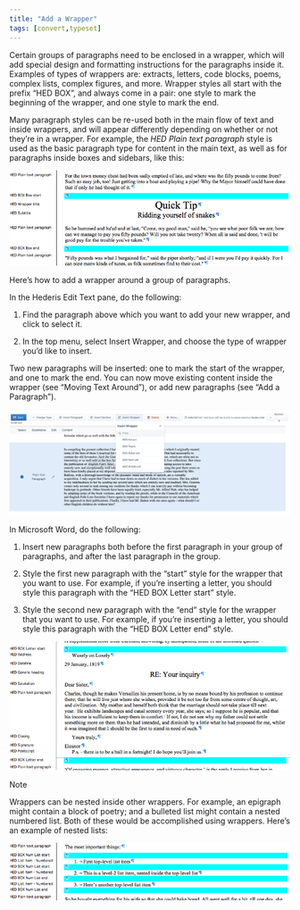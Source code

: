 ```yaml
---
title: "Add a Wrapper"
tags: [convert,typeset]
---
```

 
<html><body><section data-type="chapter" class="hsecchapter" data-hederis-type="hsecchapter" id="add-a-wrapper" data-pi-attrs="id: add-a-wrapper; data-tags: convert,typeset;" role="doc-chapter" data-tags="convert,typeset" data-author-name=" " data-book-title=" " title="Add a Wrapper"><p class="hblkp" data-hederis-type="hblkp" id="pMJRsEOnx">Certain groups of paragraphs need to be enclosed in a wrapper, which will add special design and formatting instructions for the paragraphs inside it. Examples of types of wrappers are: extracts, letters, code blocks, poems, complex lists, complex figures, and more. Wrapper styles all start with the prefix &#8220;HED BOX&#8221;, and always come in a pair: one style to mark the beginning of the wrapper, and one style to mark the end.</p><p class="hblkp" data-hederis-type="hblkp" id="pSjZWXwei">Many paragraph styles can be re-used both in the main flow of text and inside wrappers, and will appear differently depending on whether or not they&#8217;re in a wrapper. For example, the <em data-hederis-type="hspanem" id="pw3bRGIj0">HED Plain text paragraph</em> style is used as the basic paragraph type for content in the main text, as well as for paragraphs inside boxes and sidebars, like this:</p><img data-hederis-type="hblkimg" class="hblkimg" id="pyAdioLNA" src="/images/wrapper1.png" data-img-src="/images/wrapper1.png"/><p class="hblkp" data-hederis-type="hblkp" id="ppEmxkG5H">Here&#8217;s how to add a wrapper around a group of paragraphs.</p><p class="hblkp" data-hederis-type="hblkp" id="pV3OoElM2">In the Hederis Edit Text pane, do the following:</p><ol class="hwprnumlist" data-hederis-type="hwprnumlist" id="pR07KYV2i"><li class="hblkoli" data-hederis-type="hblkoli" id="li8lJPkjDX"><p class="hblkoli" data-hederis-type="hblklip" id="p2HfloUII">Find the paragraph above which you want to add your new wrapper, and click to select it.</p></li><li class="hblkoli" data-hederis-type="hblkoli" id="lihpIOWm6x"><p class="hblkoli" data-hederis-type="hblklip" id="pVpvXfuhh">In the top menu, select Insert Wrapper, and choose the type of wrapper you&#8217;d like to insert.</p></li></ol><p class="hblkp" data-hederis-type="hblkp" id="pQFp1hlrE">Two new paragraphs will be inserted: one to mark the start of the wrapper, and one to mark the end. You can now move existing content inside the wrapper (see &#8220;Moving Text Around&#8221;), or add new paragraphs (see &#8220;Add a Paragraph&#8221;).</p><img data-hederis-type="hblkimg" class="hblkimg" id="pfTPUywJr" src="/images/wrapper2.png" data-img-src="/images/wrapper2.png"/><p class="hblkp" data-hederis-type="hblkp" id="pkePTOsuE">In Microsoft Word, do the following:</p><ol class="hwprnumlist" data-hederis-type="hwprnumlist" id="pY1NqGhgm"><li class="hblkoli" data-hederis-type="hblkoli" id="liJvdup80R"><p class="hblkoli" data-hederis-type="hblklip" id="ptTppj7yP">Insert new paragraphs both before the first paragraph in your group of paragraphs, and after the last paragraph in the group.</p></li><li class="hblkoli" data-hederis-type="hblkoli" id="liCkaPI50E"><p class="hblkoli" data-hederis-type="hblklip" id="pBGAu8SCa">Style the first new paragraph with the &#8220;start&#8221; style for the wrapper that you want to use. For example, if you&#8217;re inserting a letter, you should style this paragraph with the &#8220;HED BOX Letter start&#8221; style.</p></li><li class="hblkoli" data-hederis-type="hblkoli" id="li8bn9qd1p"><p class="hblkoli" data-hederis-type="hblklip" id="pxw6rPeRv">Style the second new paragraph with the &#8220;end&#8221; style for the wrapper that you want to use. For example, if you&#8217;re inserting a letter, you should style this paragraph with the &#8220;HED BOX Letter end&#8221; style.</p></li></ol><img data-hederis-type="hblkimg" class="hblkimg" id="pcd7i0kMY" src="/images/letter1.png" data-img-src="/images/letter1.png"/><aside class="hwprbox box" data-hederis-type="hwprbox" id="pyLbKkAIT" data-type="sidebar"><p class="hblktype" data-hederis-type="hblktype" id="psk5FS7xD">Note</p><p class="hblkp" data-hederis-type="hblkp" id="pJH22bL57">Wrappers can be nested inside other wrappers. For example, an epigraph might contain a block of poetry; and a bulleted list might contain a nested numbered list. Both of these would be accomplished using wrappers. Here&#8217;s an example of nested lists:</p></aside><img data-hederis-type="hblkimg" class="hblkimg" id="pprl8PR4Z" src="/images/list1.png" data-img-src="/images/list1.png"/></section></body></html>
